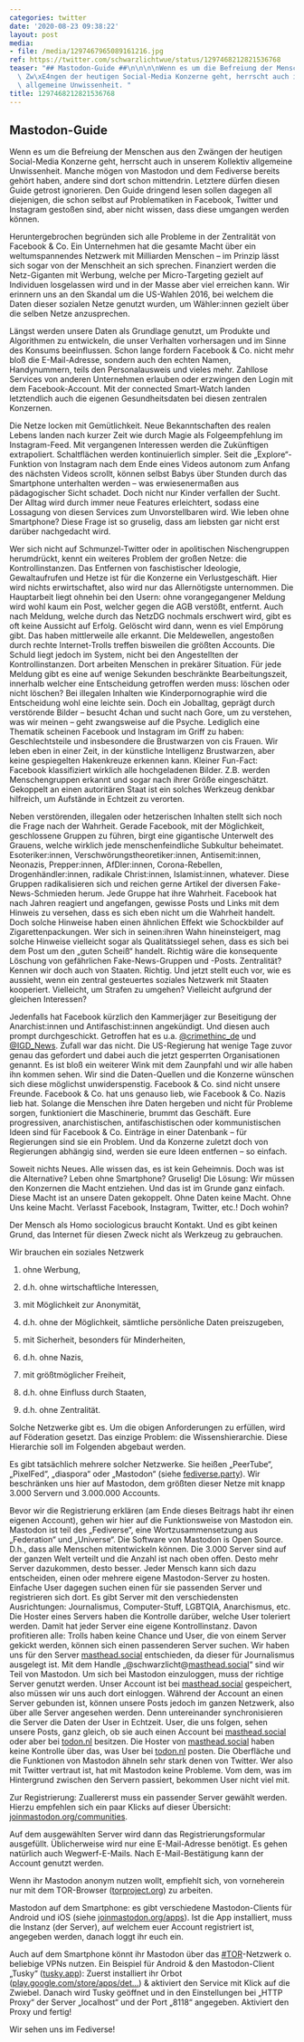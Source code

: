 ```yaml
---
categories: twitter
date: '2020-08-23 09:38:22'
layout: post
media:
- file: /media/1297467965089161216.jpg
ref: https://twitter.com/schwarzlichtwue/status/1297468212821536768
teaser: "## Mastodon-Guide ##\n\n\n\nWenn es um die Befreiung der Menschen aus den\
  \ Zw\xE4ngen der heutigen Social-Media Konzerne geht, herrscht auch in unserem Kollektiv\
  \ allgemeine Unwissenheit. "
title: 1297468212821536768
---
```

## Mastodon-Guide ##



Wenn es um die Befreiung der Menschen aus den Zwängen der heutigen Social-Media Konzerne geht, herrscht auch in unserem Kollektiv allgemeine Unwissenheit. 
Manche mögen von Mastodon und dem Fediverse bereits gehört haben, andere sind dort schon mittendrin. Letztere dürfen diesen Guide getrost ignorieren.
Den Guide dringend lesen sollen dagegen all diejenigen, die schon selbst auf Problematiken in Facebook, Twitter und Instagram gestoßen sind, aber nicht wissen, dass diese umgangen werden können.




Heruntergebrochen begründen sich alle Probleme in der Zentralität von Facebook &amp; Co. Ein Unternehmen hat die gesamte Macht über ein weltumspannendes Netzwerk mit Milliarden Menschen – im Prinzip lässt sich sogar von der Menschheit an sich sprechen.
Finanziert werden die Netz-Giganten mit Werbung, welche per Micro-Targeting gezielt auf Individuen losgelassen wird und in der Masse aber viel erreichen kann.
Wir erinnern uns an den Skandal um die US-Wahlen 2016, bei welchem die Daten dieser sozialen Netze genutzt wurden, um Wähler:innen gezielt über die selben Netze anzusprechen.




Längst werden unsere Daten als Grundlage genutzt, um Produkte und Algorithmen zu entwickeln, die unser Verhalten vorhersagen und im Sinne des Konsums beeinflussen. Schon lange fordern Facebook &amp; Co. nicht mehr bloß die E-Mail-Adresse, sondern auch den echten Namen, Handynummern, teils den Personalausweis und vieles mehr. Zahllose Services von anderen Unternehmen erlauben oder erzwingen den Login mit dem Facebook-Account. Mit der connected Smart-Watch landen letztendlich auch die eigenen Gesundheitsdaten bei diesen zentralen Konzernen.




Die Netze locken mit Gemütlichkeit. Neue Bekanntschaften des realen Lebens landen nach kurzer Zeit wie durch Magie als Folgeempfehlung im Instagram-Feed. Mit vergangenen Interessen werden die Zukünftigen extrapoliert. Schaltflächen werden kontinuierlich simpler.
Seit die „Explore“-Funktion von Instagram nach dem Ende eines Videos autonom zum Anfang des nächsten Videos scrollt, können selbst Babys über Stunden durch das Smartphone unterhalten werden – was erwiesenermaßen aus pädagogischer Sicht schadet.
Doch nicht nur Kinder verfallen der Sucht. Der Alltag wird durch immer neue Features erleichtert, sodass eine Lossagung von diesen Services zum Unvorstellbaren wird. Wie leben ohne Smartphone? Diese Frage ist so gruselig, dass am liebsten gar nicht erst darüber nachgedacht wird.




Wer sich nicht auf Schmunzel-Twitter oder in apolitischen Nischengruppen herumdrückt, kennt ein weiteres Problem der großen Netze: die Kontrollinstanzen. Das Entfernen von faschistischer Ideologie, Gewaltaufrufen und Hetze ist für die Konzerne ein Verlustgeschäft.
Hier wird nichts erwirtschaftet, also wird nur das Allernötigste unternommen. Die Hauptarbeit liegt ohnehin bei den Usern: ohne vorangegangener Meldung wird wohl kaum ein Post, welcher gegen die AGB verstößt, entfernt.
Auch nach Meldung, welche durch das NetzDG nochmals erschwert wird, gibt es oft keine Aussicht auf Erfolg. Gelöscht wird dann, wenn es viel Empörung gibt. Das haben mittlerweile alle erkannt.
Die Meldewellen, angestoßen durch rechte Internet-Trolls treffen bisweilen die größten Accounts. Die Schuld liegt jedoch im System, nicht bei den Angestellten der Kontrollinstanzen. Dort arbeiten Menschen in prekärer Situation.
Für jede Meldung gibt es eine auf wenige Sekunden beschränkte Bearbeitungszeit, innerhalb welcher eine Entscheidung getroffen werden muss: löschen oder nicht löschen? Bei illegalen Inhalten wie Kinderpornographie wird die Entscheidung wohl eine leichte sein.
Doch ein Joballtag, geprägt durch verstörende Bilder – besucht 4chan und sucht nach Gore, um zu verstehen, was wir meinen – geht zwangsweise auf die Psyche.
Lediglich eine Thematik scheinen Facebook und Instagram im Griff zu haben: Geschlechtsteile und insbesondere die Brustwarzen von cis Frauen. Wir leben eben in einer Zeit, in der künstliche Intelligenz Brustwarzen, aber keine gespiegelten Hakenkreuze erkennen kann.
Kleiner Fun-Fact: Facebook klassifiziert wirklich alle hochgeladenen Bilder. Z.B. werden Menschengruppen erkannt und sogar nach ihrer Größe eingeschätzt. Gekoppelt an einen autoritären Staat ist ein solches Werkzeug denkbar hilfreich, um Aufstände in Echtzeit zu verorten.




Neben verstörenden, illegalen oder hetzerischen Inhalten stellt sich noch die Frage nach der Wahrheit. Gerade Facebook, mit der Möglichkeit, geschlossene Gruppen zu führen, birgt eine gigantische Unterwelt des Grauens, welche wirklich jede menschenfeindliche Subkultur beheimatet.
Esoteriker:innen, Verschwörungstheoretiker:innen, Antisemit:innen, Neonazis, Prepper:innen, AfDler:innen, Corona-Rebellen, Drogenhändler:innen, radikale Christ:innen, Islamist:innen, whatever.
Diese Gruppen radikalisieren sich und reichen gerne Artikel der diversen Fake-News-Schmieden herum. Jede Gruppe hat ihre Wahrheit.
Facebook hat nach Jahren reagiert und angefangen, gewisse Posts und Links mit dem Hinweis zu versehen, dass es sich eben nicht um die Wahrheit handelt. Doch solche Hinweise haben einen ähnlichen Effekt wie Schockbilder auf Zigarettenpackungen.
Wer sich in seinen:ihren Wahn hineinsteigert, mag solche Hinweise vielleicht sogar als Qualitätssiegel sehen, dass es sich bei dem Post um den „guten Scheiß“ handelt. Richtig wäre die konsequente Löschung von gefährlichen Fake-News-Gruppen und -Posts.
Zentralität? Kennen wir doch auch von Staaten. Richtig. Und jetzt stellt euch vor, wie es aussieht, wenn ein zentral gesteuertes soziales Netzwerk mit Staaten kooperiert. Vielleicht, um Strafen zu umgehen? Vielleicht aufgrund der gleichen Interessen?




Jedenfalls hat Facebook kürzlich den Kammerjäger zur Beseitigung der Anarchist:innen und Antifaschist:innen angekündigt. Und diesen auch prompt durchgeschickt. Getroffen hat es u.a. [@crimethinc_de](https://twitter.com/crimethinc_de)  und [@IGD_News](https://twitter.com/IGD_News). Zufall war das nicht.
Die US-Regierung hat wenige Tage zuvor genau das gefordert und dabei auch die jetzt gesperrten Organisationen genannt. Es ist bloß ein weiterer Wink mit dem Zaunpfahl und wir alle haben ihn kommen sehen.
Wir sind die Daten-Quellen und die Konzerne wünschen sich diese möglichst unwiderspenstig. Facebook &amp; Co. sind nicht unsere Freunde. Facebook &amp; Co. hat uns genauso lieb, wie Facebook &amp; Co. Nazis lieb hat.
Solange die Menschen ihre Daten hergeben und nicht für Probleme sorgen, funktioniert die Maschinerie, brummt das Geschäft.
Eure progressiven, anarchistischen, antifaschistischen oder kommunistischen Ideen sind für Facebook &amp; Co. Einträge in einer Datenbank – für Regierungen sind sie ein Problem. Und da Konzerne zuletzt doch von Regierungen abhängig sind, werden sie eure Ideen entfernen – so einfach.




Soweit nichts Neues. Alle wissen das, es ist kein Geheimnis. Doch was ist die Alternative? Leben ohne Smartphone? Gruselig! Die Lösung: Wir müssen den Konzernen die Macht entziehen.
Und das ist im Grunde ganz einfach. Diese Macht ist an unsere Daten gekoppelt. Ohne Daten keine Macht. Ohne Uns keine Macht. Verlasst Facebook, Instagram, Twitter, etc.! Doch wohin?




Der Mensch als Homo sociologicus braucht Kontakt. Und es gibt keinen Grund, das Internet für diesen Zweck nicht als Werkzeug zu gebrauchen.




Wir brauchen ein soziales Netzwerk



1. ohne Werbung,

2. d.h. ohne wirtschaftliche Interessen,

3. mit Möglichkeit zur Anonymität,

4. d.h. ohne der Möglichkeit, sämtliche persönliche Daten preiszugeben,

5. mit Sicherheit, besonders für Minderheiten,

6. d.h. ohne Nazis,

7. mit größtmöglicher Freiheit,

8. d.h. ohne Einfluss durch Staaten,

9. d.h. ohne Zentralität.




 
Solche Netzwerke gibt es. Um die obigen Anforderungen zu erfüllen, wird auf Föderation gesetzt. Das einzige Problem: die Wissenshierarchie. Diese Hierarchie soll im Folgenden abgebaut werden.



Es gibt tatsächlich mehrere solcher Netzwerke. Sie heißen „PeerTube“, „PixelFed“,
„diaspora“ oder „Mastodon“ (siehe [fediverse.party](https://fediverse.party/)). Wir beschränken uns hier auf Mastodon, dem größten dieser Netze mit knapp 3.000 Servern und 3.000.000 Accounts.




Bevor wir die Registrierung erklären (am Ende dieses Beitrags habt ihr einen eigenen Account), gehen wir hier auf die Funktionsweise von Mastodon ein. Mastodon ist teil des „Fediverse“, eine Wortzusammensetzung aus „Federation“ und „Universe“.
Die Software von Mastodon is Open Source. D.h., dass alle Menschen mitentwickeln können. Die 3.000 Server sind auf der ganzen Welt verteilt und die Anzahl ist nach oben offen. Desto mehr Server dazukommen, desto besser.
Jeder Mensch kann sich dazu entscheiden, einen oder mehrere eigene Mastodon-Server zu hosten. Einfache User dagegen suchen einen für sie passenden Server und registrieren sich dort.
Es gibt Server mit den verschiedensten Ausrichtungen: Journalismus, Computer-Stuff, LGBTQIA, Anarchismus, etc. Die Hoster eines Servers haben die Kontrolle darüber, welche User toleriert werden. Damit hat jeder Server eine eigene Kontrollinstanz.
Davon profitieren alle: Trolls haben keine Chance und User, die von einem Server gekickt werden, können sich einen passenderen Server suchen. Wir haben uns für den Server [masthead.social](https://masthead.social) entschieden, da dieser für Journalismus ausgelegt ist.
Mit dem Handle „@schwarzlicht@[masthead.social](http://masthead.social)“ sind wir Teil von Mastodon. Um sich bei Mastodon einzuloggen, muss der richtige Server genutzt werden. Unser Account ist bei [masthead.social](http://masthead.social) gespeichert, also müssen wir uns auch dort einloggen.
Während der Account an einen Server gebunden ist, können unsere Posts jedoch im ganzen Netzwerk, also über alle Server angesehen werden. Denn untereinander synchronisieren die Server die Daten der User in Echtzeit.
User, die uns folgen, sehen unsere Posts, ganz gleich, ob sie auch einen Account bei [masthead.social](http://masthead.social) oder aber bei [todon.nl](http://todon.nl) besitzen. Die Hoster von [masthead.social](http://masthead.social) haben keine Kontrolle über das, was User bei [todon.nl](http://todon.nl) posten.
Die Oberfläche und die Funktionen von Mastodon ähneln sehr stark denen von Twitter. Wer also mit Twitter vertraut ist, hat mit Mastodon keine Probleme. Vom dem, was im Hintergrund zwischen den Servern passiert, bekommen User nicht viel mit.




Zur Registrierung: Zuallererst muss ein passender Server gewählt werden. Hierzu empfehlen sich ein paar Klicks auf dieser Übersicht: [joinmastodon.org/communities](https://joinmastodon.org/communities).




Auf dem ausgewählten Server wird dann das Registrierungsformular ausgefüllt. Üblicherweise wird nur eine E-Mail-Adresse benötigt. Es gehen natürlich auch Wegwerf-E-Mails. Nach E-Mail-Bestätigung kann der Account genutzt werden.




Wenn ihr Mastodon anonym nutzen wollt, empfiehlt sich, von vorneherein nur mit dem TOR-Browser ([torproject.org](https://www.torproject.org/)) zu arbeiten.




Mastodon auf dem Smartphone: es gibt verschiedene Mastodon-Clients für Android und iOS (siehe [joinmastodon.org/apps](https://joinmastodon.org/apps)).
Ist die App installiert, muss die Instanz (der Server), auf welchem euer Account registriert ist, angegeben werden, danach loggt ihr euch ein.




Auch auf dem Smartphone könnt ihr Mastodon über das [#TOR](/t/tor)-Netzwerk o. beliebige VPNs nutzen. Ein Beispiel für Android &amp; den Mastodon-Client „Tusky“ ([tusky.app](https://tusky.app/)): Zuerst installiert ihr Orbot ([play.google.com/store/apps/det…](https://play.google.com/store/apps/details?id=org.torproject.android)) &amp; aktiviert den Service mit Klick auf die Zwiebel.
Danach wird Tusky geöffnet und in den Einstellungen bei „HTTP Proxy“ der Server „localhost“ und der Port „8118“ angegeben. Aktiviert den Proxy und fertig!



Wir sehen uns im Fediverse!